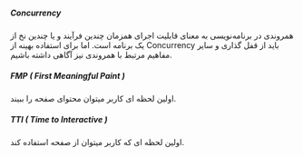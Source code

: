 #####  Concurrency
همروندی در برنامه‌نویسی به معنای قابلیت اجرای همزمان چندین فرآیند و یا چندین نخ از یک برنامه است. اما برای استفاده بهینه از Concurrency باید از قفل گذاری و سایر مفاهیم مرتبط با همروندی نیز آگاهی داشته باشیم.

##### FMP ( First Meaningful Paint )
اولین لحظه ای کاربر میتوان محتوای صفحه را ببیند.
##### TTI ( Time to Interactive )
اولین لحظه ای که کاربر میتوان از صفحه استفاده کند.
